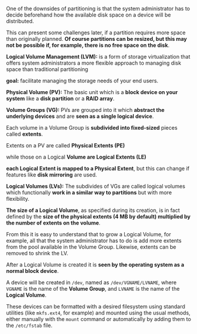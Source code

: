 One of the downsides of partitioning is that the system administrator has to decide beforehand how the available disk space on a device will be distributed.

This can present some challenges later, if a partition requires more space than originally planned. **Of course partitions can be resized, but this may not be possible if, for example, there is no free space on the disk**.

**Logical Volume Management (LVM):** is a form of storage virtualization that offers system administrators a more flexible approach to managing disk space than traditional partitioning

**goal:** facilitate managing the storage needs of your end users.

**Physical Volume (PV):** The basic unit which is a **block device on your system** like a **disk partition** or a **RAID array**.

**Volume Groups (VG):** PVs are grouped into it which **abstract the underlying devices** and are **seen as a single logical device**.


Each volume in a Volume Group is **subdivided into fixed-sized** pieces called **extents**.

Extents on a PV are called **Physical Extents (PE)**

while those on a Logical **Volume are Logical Extents (LE)**

**each Logical Extent is mapped to a Physical Extent**, but this can change if features like **disk mirroring** are used.

**Logical Volumes (LVs):** The subdivides of VGs are called logical volumes which functionally **work in a similar way to partitions** but with more flexibility.


**The size of a Logical Volume**, as specified during its creation, is in fact defined by the **size of the physical extents (4 MB by default) multiplied by the number of extents on the volume**.

From this it is easy to understand that to grow a Logical Volume, for example, all that the system administrator has to do is add more extents from the pool available in the Volume Group. Likewise, extents can be removed to shrink the LV.

After a Logical Volume is created it is **seen by the operating system as a normal block device**.

A device will be created in `/dev`, named as `/dev/VGNAME/LVNAME`, where `VGNAME` is the name of the **Volume Group**, and `LVNAME` is the name of the **Logical Volume**.

These devices can be formatted with a desired filesystem using standard utilities (like `mkfs.ext4`, for example) and mounted using the usual methods, either manually with the `mount` command or automatically by adding them to the `/etc/fstab` file.


